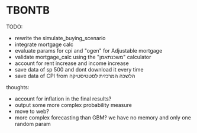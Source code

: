 # TBONTB



TODO:
- rewrite the simulate_buying_scenario
- integrate mortgage calc
- evaluate params for cpi and "ogen" for Adjustable mortgage 
- validate mortgage_calc using the "משכנתאמן" calculator
- account for rent increase and income increase
- save data of sp 500 and dont download it every time
- save data of CPI from הלשכה המרכזית לסטטיסטיקה





thoughts:
- account for inflation in the final results?
- output some more complex probability measure
- move to web?
- more complex forecasting than GBM? we have no memory and only one random param
